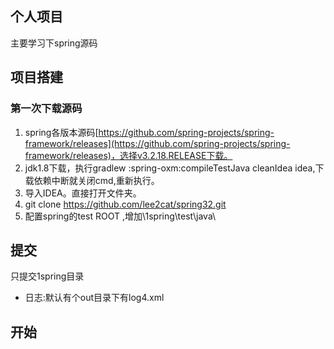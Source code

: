 
## 个人项目
主要学习下spring源码

## 项目搭建
### 第一次下载源码 ### 
1. spring各版本源码[https://github.com/spring-projects/spring-framework/releases](https://github.com/spring-projects/spring-framework/releases)，选择v3.2.18.RELEASE下载。
2. jdk1.8下载，执行gradlew :spring-oxm:compileTestJava cleanIdea idea,下载依赖中断就关闭cmd,重新执行。
3. 导入IDEA。直接打开文件夹。
4. git clone https://github.com/lee2cat/spring32.git
5. 配置spring的test ROOT ,增加\1spring\test\java\

## 提交 ##
只提交1spring目录

- 日志:默认有个out目录下有log4.xml	

## 开始 ##
